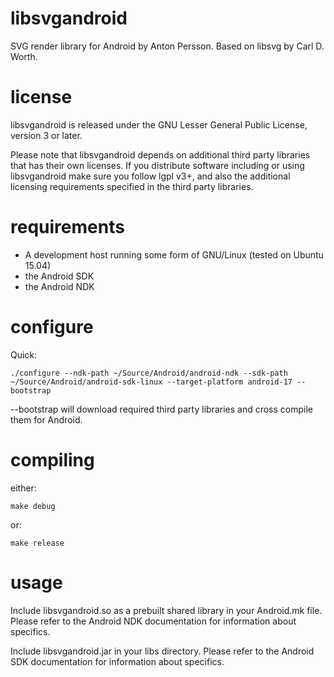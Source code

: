# libsvgandroid
SVG render library for Android by Anton Persson. Based on libsvg by Carl D. Worth.

# license
libsvgandroid is released under the GNU Lesser General Public License, version 3 or later.

Please note that libsvgandroid depends on additional third party libraries that has
their own licenses. If you distribute software including or using libsvgandroid make
sure you follow lgpl v3+, and also the additional licensing requirements specified in
the third party libraries.

# requirements

 * A development host running some form of GNU/Linux (tested on Ubuntu 15.04)
 * the Android SDK
 * the Android NDK

# configure

Quick:

```
./configure --ndk-path ~/Source/Android/android-ndk --sdk-path ~/Source/Android/android-sdk-linux --target-platform android-17 --bootstrap
```

--bootstrap will download required third party libraries and cross compile them for Android.

# compiling

either:

```
make debug
```

or:

```
make release
```

# usage

Include libsvgandroid.so as a prebuilt shared library in your Android.mk file. Please refer to the
Android NDK documentation for information about specifics.

Include libsvgandroid.jar in your libs directory. Please refer to the Android SDK documentation for
information about specifics.

